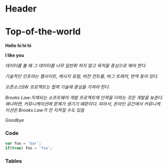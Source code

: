 # Header
# Top-of-the-world
**Hello**
**hi hi hi**

**I like you**

*데이터를 볼 때 그 데이터를 너무 일반화 하지 말고 목적을 중심으로 해야 한다.* 

*기술적인 인프라는 웹사이트, 메시지 포럼, 버전 컨트롤, 버그 트래커, 번역 둥아 았다.* 

*오픈소스SW 프로젝트는 협력 기술에 중심을 가져야 한다.* 

*Brooks Law:지체되는 소프트웨어 개발 프로젝트에 인력을 더하는 것은 개발을 늦춘다. 왜냐하면, 커뮤니케이션에 문제가 생기기 떄문이다. 따라서, 온라인 공간에서 커뮤니케이션은 Brooks Law가 안 지켜질 수도 있음*

*Goodbye*

### Code
```javascript
var foo = 'bar';
if(true) foo = 'foo';
```
### Tables
